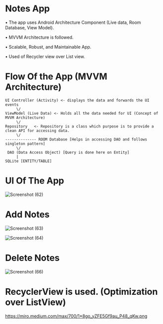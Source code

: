 # Notes App

• The app uses Android Architecture Component (Live data, Room Database, View Model).

• MVVM Architecture is followed.

• Scalable, Robust, and Maintainable App.

• Used of Recycler view over List view.

# Flow Of the App (MVVM Architecture)

	UI Controller (Activity) <- displays the data and forwards the UI events
	     \/
	ViewModel (Live Data) <- Holds all the data needed for UI (Concept of MVVM Architecture)
	     \/
	Repository   <- Repository is a class which purpose is to provide a clean API for accessing data.
	     \/
	-------------- ROOM Database [Helps in accessing DAO and follows singleton pattern]
	     \/
	 DAO (Data Access Object) [Query is done here on Entity]
	     | 
	SQLite [ENTITY/TABLE]

# UI Of The App

![Screenshot (62)](https://user-images.githubusercontent.com/68781168/120649203-1fa75600-c49a-11eb-85c5-d9252a5ec7ff.png)

# Add Notes

![Screenshot (63)](https://user-images.githubusercontent.com/68781168/120649244-2b931800-c49a-11eb-869b-8574e3771cc1.png)

![Screenshot (64)](https://user-images.githubusercontent.com/68781168/120649291-3483e980-c49a-11eb-8b21-a89b7fa2325b.png)

# Delete Notes

![Screenshot (66)](https://user-images.githubusercontent.com/68781168/120650381-5c278180-c49b-11eb-8497-71c4baacac01.png)

# RecyclerView is used. (Optimization over ListView)

https://miro.medium.com/max/700/1*8go_yZFE5Gf9au_P48_qKw.png


